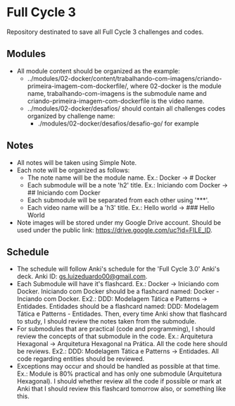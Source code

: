# Full Cycle 3
Repository destinated to save all Full Cycle 3 challenges and codes.

## Modules

* All module content should be organized as the example:
    * ../modules/02-docker/content/trabalhando-com-imagens/criando-primeira-imagem-com-dockerfile/, where 02-docker is the module name, trabalhando-com-imagens is the submodule name and criando-primeira-imagem-com-dockerfile is the video name.
    * ../modules/02-docker/desafios/ should contain all challenges codes organized by challenge name:
        * ./modules/02-docker/desafios/desafio-go/ for example  

## Notes

* All notes will be taken using Simple Note.
* Each note will be organized as follows:
    * The note name will be the module name. Ex.: Docker -> # Docker
    * Each submodule will be a note 'h2' title. Ex.: Iniciando com Docker -> ## Iniciando com Docker
    * Each submodule will be separated from each other using '***'.
    * Each video name will be a 'h3' title. Ex.: Hello world -> ### Hello World
* Note images will be stored under my Google Drive account. Should be used under the public link: https://drive.google.com/uc?id=FILE_ID.

 
## Schedule

* The schedule will follow Anki's schedule for the 'Full Cycle 3.0' Anki's deck.
Anki ID: gs.luizeduardo00@gmail.com.
* Each Submodule will have it's flashcard. Ex.: Docker -> Iniciando com Docker.
Iniciando com Docker should be a flashcard named: Docker - Inciando com Docker.
Ex2.: DDD: Modelagem Tática e Patterns -> Entidades. Entidades should be a flashcard named:
DDD: Modelagem Tática e Patterns - Entidades.
Then, every time Anki show that flashcard to study, I should review the notes taken from the
submodule.
* For submodules that are practical (code and programming), I should review the concepts
of that submodule in the code. Ex.: Arquitetura Hexagonal -> Arquitetura Hexagonal na Prática.
All the code here should be reviews. Ex2.: DDD: Modelagem Tática e Patterns -> Entidades. All code
regarding entities should be reviewed.
* Exceptions may occur and should be handled as possible at that time. Ex.: Module is 80% practical and has
only one submodule (Arquitetura Hexagonal). I should whether review all the code if possible or
mark at Anki that I should review this flashcard tomorrow also, or something like this. 
